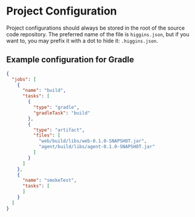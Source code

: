 # Project Configuration
Project configurations should always be stored in the root of the source
code repository. The preferred name of the file is `higgins.json`, but
if you want to, you may prefix it with a dot to hide it: `.higgins.json`.

## Example configuration for Gradle
```json
{
  "jobs": [
    {
      "name": "build",
      "tasks": [
        {
          "type": "gradle",
          "gradleTask": "build"
        },
        {
          "type": "artifact",
          "files": [
            "web/build/libs/web-0.1.0-SNAPSHOT.jar",
            "agent/build/libs/agent-0.1.0-SNAPSHOT.jar"
          ]
        }
      ]
    },
    {
      "name": "smokeTest",
      "tasks": [
      ]
    }
  ]
}
```
